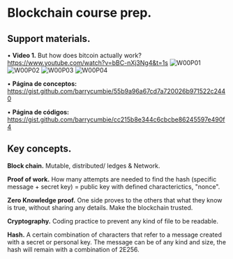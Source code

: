 # Blockchain course prep.

## Support materials.
• **Video 1.** But how does bitcoin actually work?
https://www.youtube.com/watch?v=bBC-nXj3Ng4&t=1s
![W00P01](https://user-images.githubusercontent.com/88910721/130321501-e58a9a07-1284-4e7a-8ee9-cd3bc290c1c8.jpg)![W00P02](https://user-images.githubusercontent.com/88910721/130321508-644b554e-910f-4e00-afa1-0fff955bfd76.jpg)
![W00P03](https://user-images.githubusercontent.com/88910721/130321513-5c1fe301-3a1d-4cc1-bdc4-8de651c6d6c7.jpg)
![W00P04](https://user-images.githubusercontent.com/88910721/130321516-c92f0cbe-5524-4003-897b-875ad1718c4c.jpg)



• **Página de conceptos:** https://gist.github.com/barrycumbie/55b9a96a67cd7a720026b971522c2440

• **Página de códigos:** https://gist.github.com/barrycumbie/cc215b8e344c6cbcbe86245597e490f4

## Key concepts. 
**Block chain.** Mutable, distributed/ ledges & Network.

**Proof of work.** How many attempts are needed to find the hash (specific message + secret key) = public key with defined characterictics, "nonce". 

**Zero Knowledge proof.** One side proves to the others that what they know is true, without sharing any details. Make the blockchain trusted. 

**Cryptography.** Coding practice to prevent any kind of file to be readable. 

**Hash.** A certain combination of characters that refer to a message created with a secret or personal key. The message can be of any kind and size, the hash will remain with a combination of 2E256.
